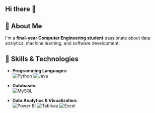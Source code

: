 ## Hi there 👋

## 🚀 About Me
I'm a **final-year Computer Engineering student** passionate about data analytics, machine learning, and software development. 
## 🔧 Skills & Technologies
- **Programming Languages:**  
  ![Python](https://img.shields.io/badge/Python-3776AB?style=for-the-badge&logo=python&logoColor=white)  ![Java](https://img.shields.io/badge/Java-007396?style=for-the-badge&logo=java&logoColor=white)  

  
- **Databases:**  
  ![MySQL](https://img.shields.io/badge/MySQL-4479A1?style=for-the-badge&logo=mysql&logoColor=white)  

- **Data Analytics & Visualization:**  
  ![Power BI](https://img.shields.io/badge/Power%20BI-F2C811?style=for-the-badge&logo=powerbi&logoColor=black)  ![Tableau](https://img.shields.io/badge/Tableau-E97627?style=for-the-badge&logo=tableau&logoColor=white)   ![Excel](https://img.shields.io/badge/Excel-217346?style=for-the-badge&logo=microsoft-excel&logoColor=white)  

  
 
